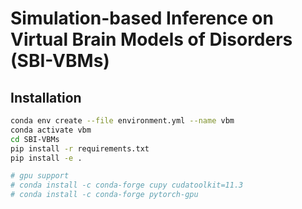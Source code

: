 # Simulation-based Inference on Virtual Brain Models of Disorders (SBI-VBMs)

## Installation

```sh
conda env create --file environment.yml --name vbm
conda activate vbm
cd SBI-VBMs
pip install -r requirements.txt
pip install -e .

# gpu support
# conda install -c conda-forge cupy cudatoolkit=11.3
# conda install -c conda-forge pytorch-gpu
```
